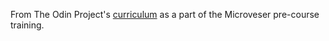 From The Odin Project's [curriculum](http://www.theodinproject.com/courses/web-development-101/lessons/html-css) as a part of the Microveser pre-course training.